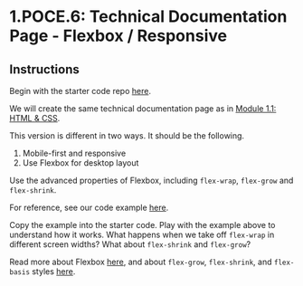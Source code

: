 # 1.POCE.6: Technical Documentation Page - Flexbox / Responsive

## Instructions

Begin with the starter code repo [here](https://github.com/rocketacademy/base-css-bootcamp).

We will create the same technical documentation page as in [Module 1.1: HTML & CSS](https://github.com/rocketacademy/bootcamp-docs/tree/3fd8abcb5c9a6dd371abd3702eb056a04bbf7e47/1-frontend-basics/1.1-html-and-css#html-css-exercise-technical-documentation-page).

This version is different in two ways. It should be the following.

1. Mobile-first and responsive
2. Use Flexbox for desktop layout

Use the advanced properties of Flexbox, including `flex-wrap`, `flex-grow` and `flex-shrink`.

For reference, see our code example [here](https://codepen.io/awongh-sandwich/pen/XWjvrQJ).

Copy the example into the starter code. Play with the example above to understand how it works. What happens when we take off `flex-wrap` in different screen widths? What about `flex-shrink` and `flex-grow`?

Read more about Flexbox [here](https://css-tricks.com/snippets/css/a-guide-to-flexbox/), and about `flex-grow`, `flex-shrink`, and `flex-basis` styles [here](https://css-tricks.com/understanding-flex-grow-flex-shrink-and-flex-basis/).

